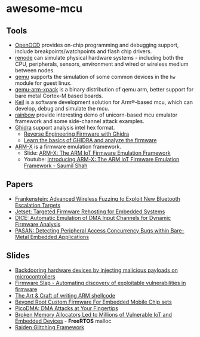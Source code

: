 # awesome-mcu

## Tools

- [OpenOCD](https://openocd.org/)  provides on-chip programming and debugging support, include breakpoints/watchpoints and flash chip drivers.
- [renode](https://renode.io/) can simulate physical hardware systems - including both the CPU, peripherals, sensors, environment and wired or wireless medium between nodes.
- [qemu](https://github.com/qemu/qemu) supports the simulation of some common devices in the `hw` module for guest linux.
- [qemu-arm-xpack](https://github.com/xpack-dev-tools/qemu-arm-xpack)  is a binary distribution of qemu arm, better support for bare metal Cortex-M based boards.
- [Keil](https://www2.keil.com/mdk5) is a software development solution for Arm®-based mcu, which can develop, debug and simulate the mcu.
- [rainbow](https://github.com/Ledger-Donjon/rainbow) provide interesting demo of unicorn-based mcu emulator framework and some side-channel attack examples.
- [Ghidra](https://github.com/NationalSecurityAgency/ghidra) support analysis intel hex format.
  - [Reverse Engineering Firmware with Ghidra](https://www.youtube.com/watch?v=4urMITJKQQs)
  - [Learn the basics of GHIDRA and analyze the firmware](https://www.cutawaysecurity.com/learning-ghidra-basics-analyzing-firmware/)
- [ARM-X](https://github.com/therealsaumil/armx) is a firmware emulation framework.
  - Slide: [ARM-X: The ARM IoT Firmware Emulation Framework](https://cyberweek.ae/materials/2019/D4%20TRACK%201%20-%20Introducing%20ARM-X%20%E2%80%93%20The%20ARM%20IoT%20Firmware%20Emulation%20Framework%20-%20Saumil%20Shah.pdf)
  - Youtube: [Introducing ARM-X: The ARM IoT Firmware Emulation Framework - Saumil Shah](https://www.youtube.com/watch?v=NVl6uJiEaoI)

## Papers

- [Frankenstein: Advanced Wireless Fuzzing to Exploit New Bluetooth Escalation Targets](https://www.usenix.org/conference/usenixsecurity20/presentation/ruge)
- [Jetset: Targeted Firmware Rehosting for Embedded Systems](https://www.usenix.org/system/files/sec21fall-johnson.pdf)
- [DICE: Automatic Emulation of DMA Input Channels for Dynamic Firmware Analysis](https://arxiv.org/pdf/2007.01502.pdf)
- [PASAN: Detecting Peripheral Access Concurrency Bugs within Bare-Metal Embedded Applications](https://www.usenix.org/conference/usenixsecurity21/presentation/kim)

## Slides

- [Backdooring hardware devices by injecting malicious payloads on microcontrollers](https://media.defcon.org/DEF%20CON%2027/DEF%20CON%2027%20presentations/DEFCON-27-Sheila-A-Berta-Backdooring-hardware-devices-by-injecting-malicious-payloads-on-Microcontrollers.pdf)
- [Firmware Slap - Automating discovery of exploitable vulnerabilities in firmware](https://media.defcon.org/DEF%20CON%2027/DEF%20CON%2027%20presentations/DEFCON-27-Christopher-Roberts-Firmware-Slap.pdf)
- [The Art & Craft of writing ARM shellcode](https://cyberweek.ae/materials/2020/D1T3%20-%20Writing%20Bare-Metal%20ARM%20Shellcode.pdf)
- [Beyond Root Custom Firmware For Embedded Mobile Chip sets](https://media.defcon.org/DEF%20CON%2028/DEF%20CON%20Safe%20Mode%20presentations/DEF%20CON%20Safe%20Mode%20-%20Christopher%20Wade%20-%20Beyond%20Root%20Custom%20Firmware%20For%20Embedded%20Mobile%20Chipsets.pdf)
- [PicoDMA: DMA Attacks at Your Fingertips](http://i.blackhat.com/USA-19/Wednesday/us-19-Sandin-PicoDMA-DMA-Attacks-At-Your-Fingertips.pdf)
- [Broken Memory Allocators Led to Millions of Vulnerable IoT and Embedded Devices](http://i.blackhat.com/USA21/Wednesday-Handouts/us-21-Error-Badalloc-Broken-Memory-Allocators-Led-To-Millions-Of-Vulnerable-Iot-And-Embedded-Devices.pdf) - **FreeRTOS** malloc
- [Raiden Glitching Framework](http://i.blackhat.com/asia-20/Friday/asia-20-Wypych-Raiden-Glitching-Framework.pdf)


